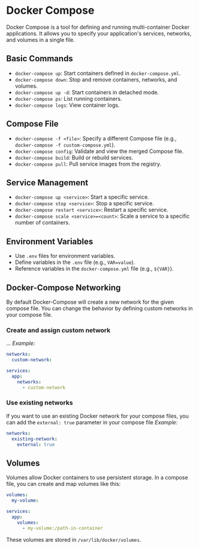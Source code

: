 
# Docker Compose
 Docker Compose is a tool for defining and running multi-container Docker applications. It allows you to specify your application's services, networks, and volumes in a single file.

## Basic Commands

- `docker-compose up`: Start containers defined in `docker-compose.yml`.
- `docker-compose down`: Stop and remove containers, networks, and volumes.
- `docker-compose up -d`: Start containers in detached mode.
- `docker-compose ps`: List running containers.
- `docker-compose logs`: View container logs.

## Compose File

- `docker-compose -f <file>`: Specify a different Compose file (e.g., `docker-compose -f custom-compose.yml`).
- `docker-compose config`: Validate and view the merged Compose file.
- `docker-compose build`: Build or rebuild services.
- `docker-compose pull`: Pull service images from the registry.

## Service Management

- `docker-compose up <service>`: Start a specific service.
- `docker-compose stop <service>`: Stop a specific service.
- `docker-compose restart <service>`: Restart a specific service.
- `docker-compose scale <service>=<count>`: Scale a service to a specific number of containers.

## Environment Variables

- Use `.env` files for environment variables.
- Define variables in the `.env` file (e.g., `VAR=value`).
- Reference variables in the `docker-compose.yml` file (e.g., `${VAR}`).

## Docker-Compose Networking
By default Docker-Compose will create a new network for the given compose file. You can change the behavior by defining custom networks in your compose file.
### Create and assign custom network
...
*Example:*
```yaml
networks:
  custom-network:

services:
  app:
    networks:
      - custom-network
```
### Use existing networks
If you want to use an existing Docker network for your compose files, you can add the `external: true` parameter in your compose file
*Example:*
```yaml
networks:
  existing-network:
    external: true
```

## Volumes
Volumes allow Docker containers to use persistent storage. In a compose file, you can create and map volumes like this:
```yaml
volumes:
  my-volume:

services:
  app:
    volumes:
      - my-volume:/path-in-container
```

These volumes are stored in `/var/lib/docker/volumes`.
